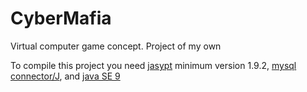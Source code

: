 # CyberMafia
Virtual computer game concept. Project of my own

To compile this project you need <a href="http://central.maven.org/maven2/org/jasypt/jasypt/1.9.2/jasypt-1.9.2.jar">jasypt</a> minimum version 1.9.2, <a href="https://dev.mysql.com/downloads/connector/j/">mysql connector/J</a>, and <a href="http://www.oracle.com/technetwork/java/javase/downloads/index.html">java SE 9</a>
